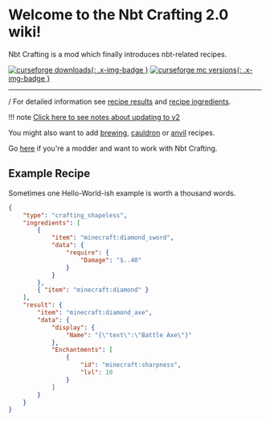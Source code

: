 # Welcome to the Nbt Crafting 2.0 wiki!

Nbt Crafting is a mod which finally introduces nbt-related recipes.

[![curseforge downloads](https://cf.way2muchnoise.eu/full_nbt-crafting_downloads.svg){: .x-img-badge }](https://minecraft.curseforge.com/projects/nbt-crafting)
[![curseforge mc versions](https://cf.way2muchnoise.eu/versions/nbt-crafting.svg){: .x-img-badge }](https://minecraft.curseforge.com/projects/nbt-crafting)

---
/
For detailed information see [recipe results](../recipe-parts/ingredients/remainders) and [recipe ingredients](../recipe-parts/ingredients/ingredients).

!!! note
	[Click here to see notes about updating to v2](updating)

You might also want to add [brewing](../recipe-types/brewing), [cauldron](../recipe-types/cauldron) or [anvil](../recipe-types/anvil) recipes.

Go [here](../modders.md) if you're a modder and want to work with Nbt Crafting.

## Example Recipe
Sometimes one Hello-World-ish example is worth a thousand words.

```json
{
	"type": "crafting_shapeless",
	"ingredients": [
		{
			"item": "minecraft:diamond_sword",
			"data": {
				"require": {
					"Damage": "$..40"
				}
			}
		},
		{ "item": "minecraft:diamond" }
	],
	"result": {
		"item": "minecraft:diamond_axe",
		"data": {
			"display": {
				"Name": "{\"text\":\"Battle Axe\"}"
			},
			"Enchantments": [
				{
					"id": "minecraft:sharpness",
					"lvl": 10
				}
			]
		}
	}
}
```
